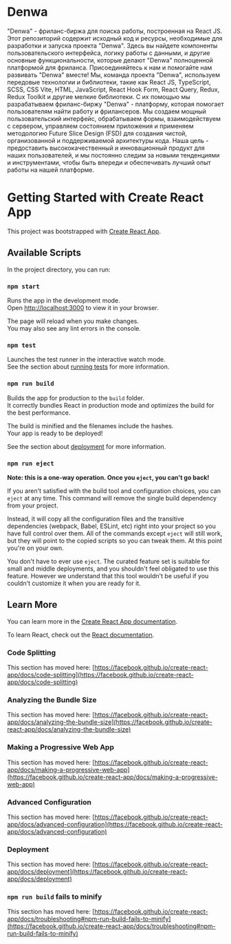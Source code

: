 # Denwa
"Denwa" - фриланс-биржа для поиска работы, построенная на React JS. Этот репозиторий содержит исходный код и ресурсы, необходимые для разработки и запуска проекта "Denwa". Здесь вы найдете компоненты пользовательского интерфейса, логику работы с данными, и другие основные функциональности, которые делают "Denwa" полноценной платформой для фриланса. Присоединяйтесь к нам и помогайте нам развивать "Denwa" вместе!
Мы, команда проекта "Denwa", используем передовые технологии и библиотеки, такие как React JS, TypeScript, SCSS, CSS Vite, HTML, JavaScript, React Hook Form, React Query, Redux, Redux Toolkit и другие мелкие библиотеки. С их помощью мы разрабатываем фриланс-биржу "Denwa" - платформу, которая помогает пользователям найти работу и фрилансеров. Мы создаем мощный пользовательский интерфейс, обрабатываем формы, взаимодействуем с сервером, управляем состоянием приложения и применяем методологию Future Slice Design (FSD) для создания чистой, организованной и поддерживаемой архитектуры кода. Наша цель - предоставить высококачественный и инновационный продукт для наших пользователей, и мы постоянно следим за новыми тенденциями и инструментами, чтобы быть впереди и обеспечивать лучший опыт работы на нашей платформе.



# Getting Started with Create React App

This project was bootstrapped with [Create React App](https://github.com/facebook/create-react-app).

## Available Scripts

In the project directory, you can run:

### `npm start`

Runs the app in the development mode.\
Open [http://localhost:3000](http://localhost:3000) to view it in your browser.

The page will reload when you make changes.\
You may also see any lint errors in the console.

### `npm test`

Launches the test runner in the interactive watch mode.\
See the section about [running tests](https://facebook.github.io/create-react-app/docs/running-tests) for more information.

### `npm run build`

Builds the app for production to the `build` folder.\
It correctly bundles React in production mode and optimizes the build for the best performance.

The build is minified and the filenames include the hashes.\
Your app is ready to be deployed!

See the section about [deployment](https://facebook.github.io/create-react-app/docs/deployment) for more information.

### `npm run eject`

**Note: this is a one-way operation. Once you `eject`, you can't go back!**

If you aren't satisfied with the build tool and configuration choices, you can `eject` at any time. This command will remove the single build dependency from your project.

Instead, it will copy all the configuration files and the transitive dependencies (webpack, Babel, ESLint, etc) right into your project so you have full control over them. All of the commands except `eject` will still work, but they will point to the copied scripts so you can tweak them. At this point you're on your own.

You don't have to ever use `eject`. The curated feature set is suitable for small and middle deployments, and you shouldn't feel obligated to use this feature. However we understand that this tool wouldn't be useful if you couldn't customize it when you are ready for it.

## Learn More

You can learn more in the [Create React App documentation](https://facebook.github.io/create-react-app/docs/getting-started).

To learn React, check out the [React documentation](https://reactjs.org/).

### Code Splitting

This section has moved here: [https://facebook.github.io/create-react-app/docs/code-splitting](https://facebook.github.io/create-react-app/docs/code-splitting)

### Analyzing the Bundle Size

This section has moved here: [https://facebook.github.io/create-react-app/docs/analyzing-the-bundle-size](https://facebook.github.io/create-react-app/docs/analyzing-the-bundle-size)

### Making a Progressive Web App

This section has moved here: [https://facebook.github.io/create-react-app/docs/making-a-progressive-web-app](https://facebook.github.io/create-react-app/docs/making-a-progressive-web-app)

### Advanced Configuration

This section has moved here: [https://facebook.github.io/create-react-app/docs/advanced-configuration](https://facebook.github.io/create-react-app/docs/advanced-configuration)

### Deployment

This section has moved here: [https://facebook.github.io/create-react-app/docs/deployment](https://facebook.github.io/create-react-app/docs/deployment)

### `npm run build` fails to minify

This section has moved here: [https://facebook.github.io/create-react-app/docs/troubleshooting#npm-run-build-fails-to-minify](https://facebook.github.io/create-react-app/docs/troubleshooting#npm-run-build-fails-to-minify)
